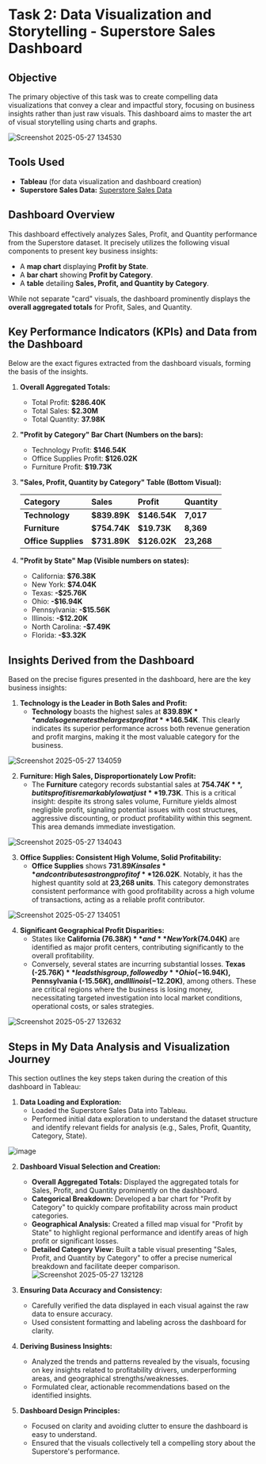 # Task 2: Data Visualization and Storytelling - Superstore Sales Dashboard

## Objective

The primary objective of this task was to create compelling data visualizations that convey a clear and impactful story, focusing on business insights rather than just raw visuals. This dashboard aims to master the art of visual storytelling using charts and graphs.

![Screenshot 2025-05-27 134530](https://github.com/user-attachments/assets/eaaacb84-c898-43ab-af76-13f092b4e442)


## Tools Used

* **Tableau** (for data visualization and dashboard creation)
* **Superstore Sales Data:**  <a href="">Superstore Sales Data</a>

## Dashboard Overview

This dashboard effectively analyzes Sales, Profit, and Quantity performance from the Superstore dataset. It precisely utilizes the following visual components to present key business insights:

* A **map chart** displaying **Profit by State**.
* A **bar chart** showing **Profit by Category**.
* A **table** detailing **Sales, Profit, and Quantity by Category**.

While not separate "card" visuals, the dashboard prominently displays the **overall aggregated totals** for Profit, Sales, and Quantity.

## Key Performance Indicators (KPIs) and Data from the Dashboard

Below are the exact figures extracted from the dashboard visuals, forming the basis of the insights.

1.  **Overall Aggregated Totals:**
    * Total Profit: **$286.40K**
    * Total Sales: **$2.30M**
    * Total Quantity: **37.98K**

2.  **"Profit by Category" Bar Chart (Numbers on the bars):**
    * Technology Profit: **$146.54K**
    * Office Supplies Profit: **$126.02K**
    * Furniture Profit: **$19.73K**

3.  **"Sales, Profit, Quantity by Category" Table (Bottom Visual):**

    | Category          | Sales                 | Profit                | Quantity            |
    | :---------------- | :-------------------- | :-------------------- | :------------------ |
    | **Technology** | **$839.89K** | **$146.54K** | **7,017** |
    | **Furniture** | **$754.74K** | **$19.73K** | **8,369** |
    | **Office Supplies** | **$731.89K** | **$126.02K** | **23,268** |

4.  **"Profit by State" Map (Visible numbers on states):**
    * California: **$76.38K**
    * New York: **$74.04K**
    * Texas: **-$25.76K**
    * Ohio: **-$16.94K**
    * Pennsylvania: **-$15.56K**
    * Illinois: **-$12.20K**
    * North Carolina: **-$7.49K**
    * Florida: **-$3.32K**

## Insights Derived from the Dashboard

Based on the precise figures presented in the dashboard, here are the key business insights:

1.  **Technology is the Leader in Both Sales and Profit:**
    * **Technology** boasts the highest sales at **$839.89K** and also generates the largest profit at **$146.54K**. This clearly indicates its superior performance across both revenue generation and profit margins, making it the most valuable category for the business.
  
![Screenshot 2025-05-27 134059](https://github.com/user-attachments/assets/6b2bf48a-17e5-47e2-a595-a90df576189a)


2.  **Furniture: High Sales, Disproportionately Low Profit:**
    * The **Furniture** category records substantial sales at **$754.74K**, but its profit is remarkably low at just **$19.73K**. This is a critical insight: despite its strong sales volume, Furniture yields almost negligible profit, signaling potential issues with cost structures, aggressive discounting, or product profitability within this segment. This area demands immediate investigation.
      
![Screenshot 2025-05-27 134043](https://github.com/user-attachments/assets/c6f33fd3-aeee-4a87-bee8-cf65e9be8638)

3.  **Office Supplies: Consistent High Volume, Solid Profitability:**
    * **Office Supplies** shows **$731.89K in sales** and contributes a strong profit of **$126.02K**. Notably, it has the highest quantity sold at **23,268 units**. This category demonstrates consistent performance with good profitability across a high volume of transactions, acting as a reliable profit contributor.

![Screenshot 2025-05-27 134051](https://github.com/user-attachments/assets/89155563-6ce5-4d33-af96-fad57823ff36)

4.  **Significant Geographical Profit Disparities:**
    * States like **California ($76.38K)** and **New York ($74.04K)** are identified as major profit centers, contributing significantly to the overall profitability.
    * Conversely, several states are incurring substantial losses. **Texas (-$25.76K)** leads this group, followed by **Ohio (-$16.94K), Pennsylvania (-$15.56K), and Illinois (-$12.20K)**, among others. These are critical regions where the business is losing money, necessitating targeted investigation into local market conditions, operational costs, or sales strategies.
      
![Screenshot 2025-05-27 132632](https://github.com/user-attachments/assets/718560c6-296c-465c-8220-48862c830359)


## Steps in My Data Analysis and Visualization Journey

This section outlines the key steps taken during the creation of this dashboard in Tableau:

1.  **Data Loading and Exploration:**
    * Loaded the Superstore Sales Data into Tableau.
    * Performed initial data exploration to understand the dataset structure and identify relevant fields for analysis (e.g., Sales, Profit, Quantity, Category, State).
      
![image](https://github.com/user-attachments/assets/57226bda-fc7b-481c-9c73-c6f55b48313b)


2.  **Dashboard Visual Selection and Creation:**
    * **Overall Aggregated Totals:** Displayed the aggregated totals for Sales, Profit, and Quantity prominently on the dashboard.
    * **Categorical Breakdown:** Developed a bar chart for "Profit by Category" to quickly compare profitability across main product categories.
    * **Geographical Analysis:** Created a filled map visual for "Profit by State" to highlight regional performance and identify areas of high profit or significant losses.
    * **Detailed Category View:** Built a table visual presenting "Sales, Profit, and Quantity by Category" to offer a precise numerical breakdown and facilitate deeper comparison.
![Screenshot 2025-05-27 132128](https://github.com/user-attachments/assets/c996debb-34ea-4a34-9a05-a69effd4b0cd)

3.  **Ensuring Data Accuracy and Consistency:**
    * Carefully verified the data displayed in each visual against the raw data to ensure accuracy.
    * Used consistent formatting and labeling across the dashboard for clarity.

4.  **Deriving Business Insights:**
    * Analyzed the trends and patterns revealed by the visuals, focusing on key insights related to profitability drivers, underperforming areas, and geographical strengths/weaknesses.
    * Formulated clear, actionable recommendations based on the identified insights.

5.  **Dashboard Design Principles:**
    * Focused on clarity and avoiding clutter to ensure the dashboard is easy to understand.
    * Ensured that the visuals collectively tell a compelling story about the Superstore's performance.
